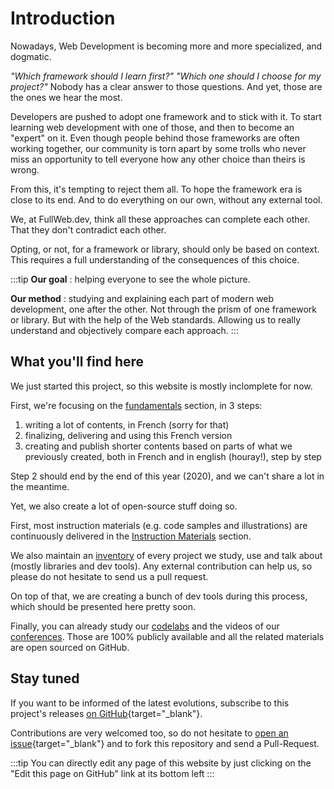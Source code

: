 # Introduction

Nowadays, Web Development is becoming more and more specialized, and dogmatic.

_"Which framework should I learn first?" "Which one should I choose for my project?"_ Nobody has a clear answer to those questions. And yet, those are the ones we hear the most.

Developers are pushed to adopt one framework and to stick with it. To start learning web development with one of those, and then to become an "expert" on it. Even though people behind those frameworks are often working together, our community is torn apart by some trolls who never miss an opportunity to tell everyone how any other choice than theirs is wrong.

From this, it's tempting to reject them all. To hope the framework era is close to its end. And to do everything on our own, without any external tool.

We, at FullWeb.dev, think all these approaches can complete each other. That they don't contradict each other.

Opting, or not, for a framework or library, should only be based on context. This requires a full understanding of the consequences of this choice.

:::tip
**Our goal** : helping everyone to see the whole picture.

**Our method** : studying and explaining each part of modern web development, one after the other. Not through the prism of one framework or library. But with the help of the Web standards. Allowing us to really understand and objectively compare each approach.
:::

## What you'll find here

We just started this project, so this website is mostly inclomplete for now.

First, we're focusing on the [fundamentals](/fundamentals/) section, in 3 steps:

1. writing a lot of contents, in French (sorry for that)
2. finalizing, delivering and using this French version
3. creating and publish shorter contents based on parts of what we previously created, both in French and in english (houray!), step by step

Step 2 should end by the end of this year (2020), and we can't share a lot in the meantime.

Yet, we also create a lot of open-source stuff doing so.

First, most instruction materials (e.g. code samples and illustrations) are continuously delivered in the [Instruction Materials](/fundamentals/fundamentals/materials/) section.

We also maintain an [inventory](/inventory/) of every project we study, use and talk about (mostly libraries and dev tools). Any external contribution can help us, so please do not hesitate to send us a pull request.

On top of that, we are creating a bunch of dev tools during this process, which should be presented here pretty soon.

Finally, you can already study our [codelabs](/codelabs/) and the videos of our [conferences](/conferences/). Those are 100% publicly available and all the related materials are open sourced on GitHub.

## Stay tuned

If you want to be informed of the latest evolutions, subscribe to this project's releases [on GitHub](https://github.com/fullwebdev/fullwebdev){target="\_blank"}.

Contributions are very welcomed too, so do not hesitate to [open an issue](https://github.com/fullwebdev/fullwebdev/issues/new){target="\_blank"} and to fork this repository and send a Pull-Request.

:::tip
You can directly edit any page of this website by just clicking on the "Edit this page on GitHub" link at its bottom left
:::
